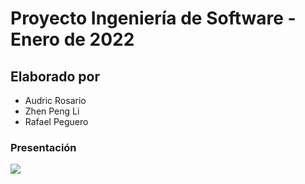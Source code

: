# Proyecto Ingeniería de Software - Enero de 2022

## Elaborado por

- Audric Rosario
- Zhen Peng Li
- Rafael Peguero

### Presentación

![](https://www.youtube.com/watch?v=tw6RCLD3xQA&ab_channel=AudricRosario)
